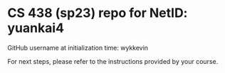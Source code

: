 # CS 438 (sp23) repo for NetID: yuankai4

GitHub username at initialization time: wykkevin

For next steps, please refer to the instructions provided by your course.
